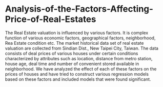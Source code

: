 # Analysis-of-the-Factors-Affecting-Price-of-Real-Estates
The Real Estate valuation is influenced by various factors. It is complex function of various economic factors, geographical factors, neighborhood, Rea Estate condition etc. The market historical data set of real estate valuation are collected from Sindian Dist., New Taipei City, Taiwan. The data consists of deal prices of various houses under certain conditions characterized by attributes such as location, distance from metro station, house age, deal time and number of convenient stored available in neighborhood. We have analyzed the effect of each of these factors on the prices of houses and have tried to construct various regression models based on these factors and included models that were found significant.
